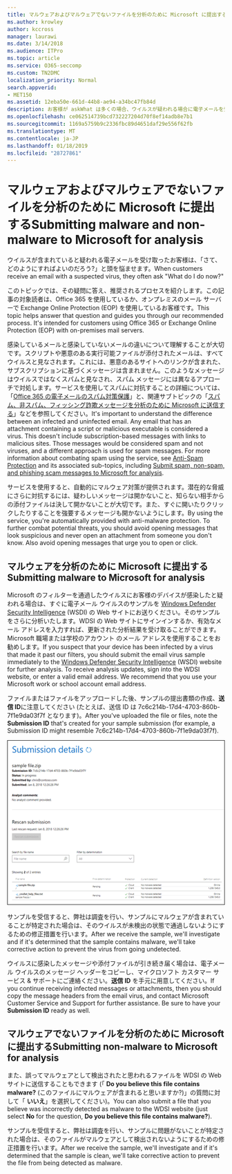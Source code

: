```yaml
---
title: マルウェアおよびマルウェアでないファイルを分析のために Microsoft に提出する
ms.author: krowley
author: kccross
manager: laurawi
ms.date: 3/14/2018
ms.audience: ITPro
ms.topic: article
ms.service: O365-seccomp
ms.custom: TN2DMC
localization_priority: Normal
search.appverid:
- MET150
ms.assetid: 12eba50e-661d-44b8-ae94-a34bc47fb84d
description: お客様が askWhat は多くの場合、ウイルスが疑われる場合に電子メールを受信すると今すぐ実行しますか?
ms.openlocfilehash: ce062514739bcd732227204d70f8ef14adb8e7b1
ms.sourcegitcommit: 1169a5759b9c2336fbc89d4651daf29e556f62fb
ms.translationtype: MT
ms.contentlocale: ja-JP
ms.lasthandoff: 01/18/2019
ms.locfileid: "28727861"
---
```

# <a name="submitting-malware-and-non-malware-to-microsoft-for-analysis"></a><span data-ttu-id="ffede-103">マルウェアおよびマルウェアでないファイルを分析のために Microsoft に提出する</span><span class="sxs-lookup"><span data-stu-id="ffede-103">Submitting malware and non-malware to Microsoft for analysis</span></span>

<span data-ttu-id="ffede-104">ウイルスが含まれていると疑われる電子メールを受け取ったお客様は、「さて、どのようにすればよいのだろう?」と頭を悩ませます。</span><span class="sxs-lookup"><span data-stu-id="ffede-104">When customers receive an email with a suspected virus, they often ask "What do I do now?"</span></span>
  
<span data-ttu-id="ffede-p101">このトピックでは、その疑問に答え、推奨されるプロセスを紹介します。この記事の対象読者は、Office 365 を使用しているか、オンプレミスのメール サーバーで Exchange Online Protection (EOP) を使用しているお客様です。</span><span class="sxs-lookup"><span data-stu-id="ffede-p101">This topic helps answer that question and guides you through our recommended process. It's intended for customers using Office 365 or Exchange Online Protection (EOP) with on-premises mail servers.</span></span>
  
<span data-ttu-id="ffede-p102">感染しているメールと感染していないメールの違いについて理解することが大切です。スクリプトや悪意のある実行可能ファイルが添付されたメールは、すべてウイルスと見なされます。これには、悪意のあるサイトへのリンクが含まれた、サブスクリプションに基づくメッセージは含まれません。このようなメッセージはウイルスではなくスパムと見なされ、スパム メッセージには異なるアプローチで対処します。サービスを使用してスパムに対抗することの詳細については、「[Office 365 の電子メールのスパム対策保護](anti-spam-and-anti-malware-protection.md)」と、関連サブトピックの「[スパム、非スパム、フィッシング詐欺メッセージを分析のために Microsoft に送信する](submit-spam-non-spam-and-phishing-scam-messages-to-microsoft-for-analysis.md)」などを参照してください。</span><span class="sxs-lookup"><span data-stu-id="ffede-p102">It's important to understand the difference between an infected and uninfected email. Any email that has an attachment containing a script or malicious executable is considered a virus. This doesn't include subscription-based messages with links to malicious sites. Those messages would be considered spam and not viruses, and a different approach is used for spam messages. For more information about combating spam using the service, see [Anti-Spam Protection](anti-spam-and-anti-malware-protection.md) and its associated sub-topics, including [Submit spam, non-spam, and phishing scam messages to Microsoft for analysis](submit-spam-non-spam-and-phishing-scam-messages-to-microsoft-for-analysis.md).</span></span> 
  
<span data-ttu-id="ffede-p103">サービスを使用すると、自動的にマルウェア対策が提供されます。潜在的な脅威にさらに対抗するには、疑わしいメッセージは開かないこと、知らない相手からの添付ファイルは決して開かないことが大切です。また、すぐに開いたりクリックしたりすることを強要するメッセージも開かないようにします。</span><span class="sxs-lookup"><span data-stu-id="ffede-p103">By using the service, you're automatically provided with anti-malware protection. To further combat potential threats, you should avoid opening messages that look suspicious and never open an attachment from someone you don't know. Also avoid opening messages that urge you to open or click.</span></span>
  
## <a name="submitting-malware-to-microsoft-for-analysis"></a><span data-ttu-id="ffede-115">マルウェアを分析のために Microsoft に提出する</span><span class="sxs-lookup"><span data-stu-id="ffede-115">Submitting malware to Microsoft for analysis</span></span>

<span data-ttu-id="ffede-p104">Microsoft のフィルターを通過したウイルスにお客様のデバイスが感染したと疑われる場合は、すぐに電子メール ウイルスのサンプルを [Windows Defender Security Intelligence](https://www.microsoft.com/wdsi/filesubmission) (WSDI) の Web サイトにお送りください。そのサンプルをさらに分析いたします。WDSI の Web サイトにサインインするか、有効なメール アドレスを入力すれば、更新された分析結果を受け取ることができます。Microsoft 職場または学校のアカウント のメール アドレスを使用することをお勧めします。</span><span class="sxs-lookup"><span data-stu-id="ffede-p104">If you suspect that your device has been infected by a virus that made it past our filters, you should submit the email virus sample immediately to the [Windows Defender Security Intelligence](https://www.microsoft.com/wdsi/filesubmission) (WSDI) website for further analysis. To receive analysis updates, sign into the WDSI website, or enter a valid email address. We recommend that you use your Microsoft work or school account email address.</span></span> 
  
<span data-ttu-id="ffede-119">ファイルまたはファイルをアップロードした後、サンプルの提出書類の作成、**送信 ID**に注意してください (たとえば、送信 ID は 7c6c214b-17d4-4703-860b-7f1e9da03f7f となります)。</span><span class="sxs-lookup"><span data-stu-id="ffede-119">After you've uploaded the file or files, note the **Submission ID** that's created for your sample submission (for example, a Submission ID might resemble 7c6c214b-17d4-4703-860b-7f1e9da03f7f).</span></span> 
  
![Windows Defender Security Intelligence の Web サイトでの送信の詳細](media/EOP-Malware-Protection-Center.png)
  
<span data-ttu-id="ffede-121">サンプルを受信すると、弊社は調査を行い、サンプルにマルウェアが含まれていることが特定された場合は、そのウイルスが未検出の状態で通過しないようにするための修正措置を行います。</span><span class="sxs-lookup"><span data-stu-id="ffede-121">After we receive the sample, we'll investigate and if it's determined that the sample contains malware, we'll take corrective action to prevent the virus from going undetected.</span></span>
  
<span data-ttu-id="ffede-p105">ウイルスに感染したメッセージや添付ファイルが引き続き届く場合は、電子メール ウイルスのメッセージ ヘッダーをコピーし、マイクロソフト カスタマー サービス & サポートにご連絡ください。**送信 ID** を手元に用意してください。</span><span class="sxs-lookup"><span data-stu-id="ffede-p105">If you continue receiving infected messages or attachments, then you should copy the message headers from the email virus, and contact Microsoft Customer Service and Support for further assistance. Be sure to have your **Submission ID** ready as well.</span></span> 
  
## <a name="submitting-non-malware-to-microsoft-for-analysis"></a><span data-ttu-id="ffede-124">マルウェアでないファイルを分析のために Microsoft に提出する</span><span class="sxs-lookup"><span data-stu-id="ffede-124">Submitting non-malware to Microsoft for analysis</span></span>

<span data-ttu-id="ffede-125">また、誤ってマルウェアとして検出されたと思われるファイルを WDSI の Web サイトに送信することもできます (「 **Do you believe this file contains malware?** (このファイルにマルウェアが含まれると思いますか?)」の質問に対して「 **いいえ**」を選択してください)。</span><span class="sxs-lookup"><span data-stu-id="ffede-125">You can also submit a file that you believe was incorrectly detected as malware to the WDSI website (just select **No** for the question, **Do you believe this file contains malware?**).</span></span>
  
<span data-ttu-id="ffede-126">サンプルを受信すると、弊社は調査を行い、サンプルに問題がないことが特定された場合は、そのファイルがマルウェアとして検出されないようにするための修正措置を行います。</span><span class="sxs-lookup"><span data-stu-id="ffede-126">After we receive the sample, we'll investigate and if it's determined that the sample is clean, we'll take corrective action to prevent the file from being detected as malware.</span></span>
  

